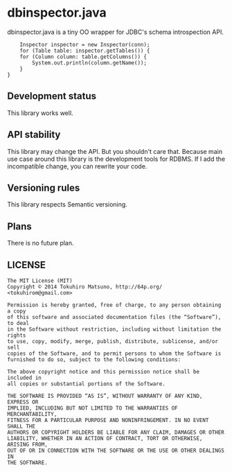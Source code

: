 dbinspector.java
================

dbinspector.java is a tiny OO wrapper for JDBC's schema introspection API.

		Inspector inspector = new Inspector(conn);
		for (Table table: inspector.getTables()) {
        for (Column column: table.getColumns()) {
            System.out.println(column.getName());
        }
    }

## Development status

This library works well.

## API stability

This library may change the API. But you shouldn't care that.
Because main use case around this library is the development tools for RDBMS.
If I add the incompatible change, you can rewrite your code.

## Versioning rules

This library respects Semantic versioning.

## Plans

There is no future plan.

## LICENSE

    The MIT License (MIT)
    Copyright © 2014 Tokuhiro Matsuno, http://64p.org/ <tokuhirom@gmail.com>

    Permission is hereby granted, free of charge, to any person obtaining a copy
    of this software and associated documentation files (the “Software”), to deal
    in the Software without restriction, including without limitation the rights
    to use, copy, modify, merge, publish, distribute, sublicense, and/or sell
    copies of the Software, and to permit persons to whom the Software is
    furnished to do so, subject to the following conditions:

    The above copyright notice and this permission notice shall be included in
    all copies or substantial portions of the Software.

    THE SOFTWARE IS PROVIDED “AS IS”, WITHOUT WARRANTY OF ANY KIND, EXPRESS OR
    IMPLIED, INCLUDING BUT NOT LIMITED TO THE WARRANTIES OF MERCHANTABILITY,
    FITNESS FOR A PARTICULAR PURPOSE AND NONINFRINGEMENT. IN NO EVENT SHALL THE
    AUTHORS OR COPYRIGHT HOLDERS BE LIABLE FOR ANY CLAIM, DAMAGES OR OTHER
    LIABILITY, WHETHER IN AN ACTION OF CONTRACT, TORT OR OTHERWISE, ARISING FROM,
    OUT OF OR IN CONNECTION WITH THE SOFTWARE OR THE USE OR OTHER DEALINGS IN
    THE SOFTWARE.

